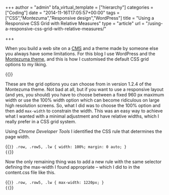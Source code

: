 +++
author = "admin"
bfa_virtual_template = ["hierarchy"]
categories = ["Coding"]
date = "2014-11-16T17:05:57+00:00"
tags = ["CSS","Montezuma","Responsive design","WordPress"]
title = "Using a Responsive CSS Grid with Relative Measures"
type = "article"
url = "/using-a-responsive-css-grid-with-relative-measures/"

+++

When you build a web site on a [CMS][1] and a theme made by someone else you always have some limitations. For this blog I use WordPress and the [Montezuma theme][2], and this is how I customised the default CSS grid options to my liking.

{{<post-image image="montezuma-css-grid-options.png" alt="montezuma-css-grid-options" >}}

These are the grid options you can choose from in version 1.2.4 of the Montezuma theme. Not bad at all, but if you want to use a responsive layout (and yes, you should) you have to choose between a fixed 960 px maximum width or use the 100% width option which can become ridiculous on large high resolution screens. So, what I did was to choose the 100% option and then add `max-width` to constrain the width. This was an easy way to achieve what I wanted with a minimal adjustment and have relative widths, which I really prefer in a CSS grid system.

Using _Chrome Developer Tools_ I identified the CSS rule that determines the page width.

{{<code css>}}
.row, .row5, .lw {
   width: 100%;
   margin: 0 auto;
}
{{</code>}}

Now the only remaining thing was to add a new rule with the same selector defining the max-width I found appropriate – which I did to in the content.css file like this.

{{<code css>}}
.row, .row5, .lw {
   max-width: 1220px;
}
{{</code>}}


 [1]: http://en.wikipedia.org/wiki/Content_management_system
 [2]: https://wordpress.org/themes/montezuma